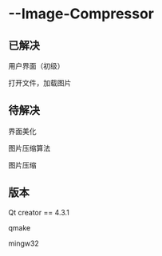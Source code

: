 # --Image-Compressor
## 已解决
用户界面（初级）

打开文件，加载图片

## 待解决
界面美化

图片压缩算法

图片压缩

## 版本
Qt creator == 4.3.1

qmake

mingw32
